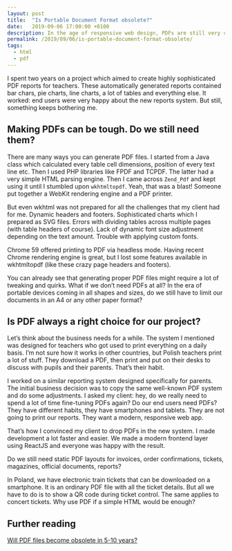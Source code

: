 ```yaml
---
layout: post
title:  "Is Portable Document Format obsolete?"
date:   2019-09-06 17:00:00 +0100
description: In the age of responsive web design, PDFs are still very common. When is it a proper format for your data?
permalink: /2019/09/06/is-portable-document-format-obsolete/
tags:
  - html
  - pdf
---
```


I spent two years on a project which aimed to create highly sophisticated PDF reports for teachers. These automatically generated reports contained bar chars, pie charts, line charts, a lot of tables and everything else. It worked: end users were very happy about the new reports system. But still, something keeps bothering me.

## Making PDFs can be tough. Do we still need them?

There are many ways you can generate PDF files. I started from a Java class which calculated every table cell dimensions, position of every text line etc. Then I used PHP libraries like FPDF and TCPDF. The latter had a very simple HTML parsing engine. Then I came across `Zend_Pdf` and kept using it until I stumbled upon `wkhtmltopdf`. Yeah, that was a blast! Someone put together a WebKit rendering engine and a PDF printer.

But even wkhtml was not prepared for all the challenges that my client had for me. Dynamic headers and footers. Sophisticated charts which I prepared as SVG files. Errors with dividing tables across multiple pages (with table headers of course). Lack of dynamic font size adjustment depending on the text amount. Trouble with applying custom fonts.

Chrome 59 offered printing to PDF via headless mode. Having recent Chrome rendering engine is great, but I lost some features available in wkhtmltopdf (like these crazy page headers and footers).

You can already see that generating proper PDF files might require a lot of tweaking and quirks. What if we don’t need PDFs at all? In the era of portable devices coming in all shapes and sizes, do we still have to limit our documents in an A4 or any other paper format?

## Is PDF always a right choice for our project?

Let’s think about the business needs for a while. The system I mentioned was designed for teachers who got used to print everything on a daily basis. I’m not sure how it works in other countries, but Polish teachers print a lot of stuff. They download a PDF, then print and put on their desks to discuss with pupils and their parents. That’s their habit.

I worked on a similar reporting system designed specifically for parents. The initial business decision was to copy the same well-known PDF system and do some adjustments. I asked my client: hey, do we really need to spend a lot of time fine-tuning PDFs again? Do our end users need PDFs? They have different habits, they have smartphones and tablets. They are not going to print our reports. They want a modern, responsive web app.

That’s how I convinced my client to drop PDFs in the new system. I made development a lot faster and easier. We made a modern frontend layer using ReactJS and everyone was happy with the result.

Do we still need static PDF layouts for invoices, order confirmations, tickets, magazines, official documents, reports?

In Poland, we have electronic train tickets that can be downloaded on a smartphone. It is an ordinary PDF file with all the ticket details. But all we have to do is to show a QR code during ticket control. The same applies to concert tickets. Why use PDF if a simple HTML would be enough?

## Further reading

[Will PDF files become obsolete in 5-10 years?](https://www.quora.com/Will-PDF-files-become-obsolete-in-5%E2%80%9310-years)
